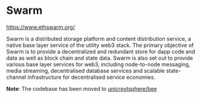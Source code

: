 # Swarm

https://www.ethswarm.org/

Swarm is a distributed storage platform and content distribution service, a native base layer service of the utility web3 stack. The primary objective of Swarm is to provide a decentralized and redundant store for dapp code and data as well as block chain and state data. Swarm is also set out to provide various base layer services for web3, including node-to-node messaging, media streaming, decentralised database services and scalable state-channel infrastructure for decentralised service economies.

**Note**: The codebase has been moved to [unicrpytsphere/bee](https://github.com/unicrpytsphere/bee)
